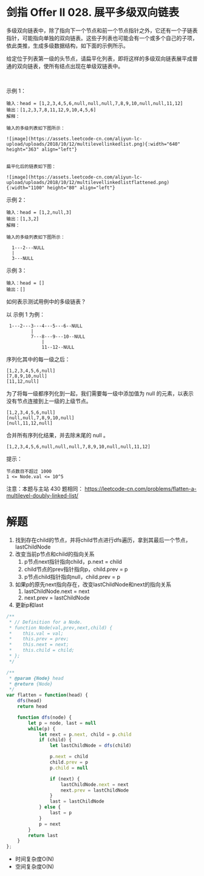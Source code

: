 # 剑指 Offer II 028. 展平多级双向链表
多级双向链表中，除了指向下一个节点和前一个节点指针之外，它还有一个子链表指针，可能指向单独的双向链表。这些子列表也可能会有一个或多个自己的子项，依此类推，生成多级数据结构，如下面的示例所示。

给定位于列表第一级的头节点，请扁平化列表，即将这样的多级双向链表展平成普通的双向链表，使所有结点出现在单级双链表中。

 

示例 1：
```
输入：head = [1,2,3,4,5,6,null,null,null,7,8,9,10,null,null,11,12]
输出：[1,2,3,7,8,11,12,9,10,4,5,6]
解释：

输入的多级列表如下图所示：

![image](https://assets.leetcode-cn.com/aliyun-lc-upload/uploads/2018/10/12/multilevellinkedlist.png){:width="640" height="363" align="left"}


扁平化后的链表如下图：

![image](https://assets.leetcode-cn.com/aliyun-lc-upload/uploads/2018/10/12/multilevellinkedlistflattened.png){:width="1100" height="80" align="left"}

```

示例 2：
```
输入：head = [1,2,null,3]
输出：[1,3,2]
解释：

输入的多级列表如下图所示：

  1---2---NULL
  |
  3---NULL
```
示例 3：
```
输入：head = []
输出：[]
```

如何表示测试用例中的多级链表？

以 示例 1 为例：
```
 1---2---3---4---5---6--NULL
         |
         7---8---9---10--NULL
             |
             11--12--NULL
```
序列化其中的每一级之后：
```
[1,2,3,4,5,6,null]
[7,8,9,10,null]
[11,12,null]
```
为了将每一级都序列化到一起，我们需要每一级中添加值为 null 的元素，以表示没有节点连接到上一级的上级节点。
```
[1,2,3,4,5,6,null]
[null,null,7,8,9,10,null]
[null,11,12,null]
```
合并所有序列化结果，并去除末尾的 null 。
```
[1,2,3,4,5,6,null,null,null,7,8,9,10,null,null,11,12]
```

提示：
```
节点数目不超过 1000
1 <= Node.val <= 10^5
```

注意：本题与主站 430 题相同： https://leetcode-cn.com/problems/flatten-a-multilevel-doubly-linked-list/

# 解题
1. 找到存在child的节点，并将child节点进行dfs遍历，拿到其最后一个节点，lastChildNode
2. 改变当前p节点和child的指向关系
   1. p节点next指针指向child，p.next = child
   2. child节点的prev指针指向p，child.prev = p
   3. p节点child指针指向null，child.prev = p
3. 如果p的原先next指向存在，改变lastChildNode和next的指向关系
   1. lastChildNode.next = next
   2. next.prev = lastChildNode
4. 更新p和last
```js
/**
 * // Definition for a Node.
 * function Node(val,prev,next,child) {
 *    this.val = val;
 *    this.prev = prev;
 *    this.next = next;
 *    this.child = child;
 * };
 */

/**
 * @param {Node} head
 * @return {Node}
 */
var flatten = function(head) { 
    dfs(head)
    return head

    function dfs(node) {
        let p = node, last = null
        while(p) {
            let next = p.next, child = p.child
            if (child) {
                let lastChildNode = dfs(child)

                p.next = child
                child.prev = p
                p.child = null

                if (next) {
                    lastChildNode.next = next
                    next.prev = lastChildNode
                }
                last = lastChildNode
            } else {
                last = p
            }
            p = next
        }
        return last
    }
};
```
- 时间复杂度O(N)
- 空间复杂度O(N)